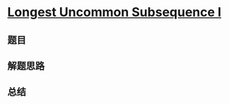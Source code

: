 # [Longest Uncommon Subsequence I ](https://leetcode.com/problems/longest-uncommon-subsequence-i/)

## 题目


## 解题思路


## 总结


